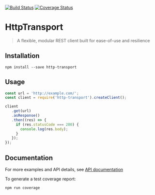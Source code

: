 [![Build Status](https://travis-ci.org/nspragg/http-transport.svg)](https://travis-ci.org/nspragg/http-transport) [![Coverage Status](https://coveralls.io/repos/github/nspragg/http-transport/badge.svg?branch=master)](https://coveralls.io/github/nspragg/http-transport?branch=master)

# HttpTransport

> A flexible, modular REST client built for ease-of-use and resilience

## Installation

```
npm install --save http-transport
```

## Usage

```js
const url = 'http://example.com/';
const client = require('http-transport').createClient();

client
   .get(url)
   .asResponse()
   .then((res) => {
     if (res.statusCode === 200) {
       console.log(res.body);
     }
   });
});
```

## Documentation
For more examples and API details, see [API documentation](https://nspragg.github.io/http-transport/)

To generate a test coverage report:

```
npm run coverage
```
